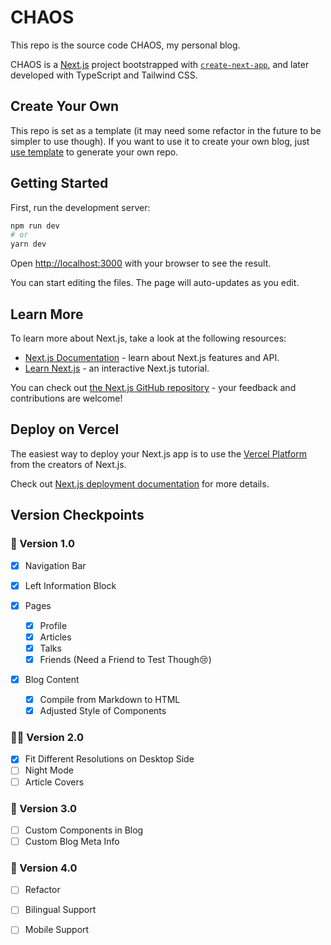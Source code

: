 # CHAOS

This repo is the source code CHAOS, my personal blog.

CHAOS is a [Next.js](https://nextjs.org/) project bootstrapped
with [`create-next-app`](https://github.com/vercel/next.js/tree/canary/packages/create-next-app), and later developed
with TypeScript and Tailwind CSS.

## Create Your Own

This repo is set as a template (it may need some refactor in the future to be simpler to use though). If you want to use
it to create your own blog, just [use template](https://github.com/WHALEEYE/chaos/generate) to generate your own repo.

## Getting Started

First, run the development server:

```bash
npm run dev
# or
yarn dev
```

Open [http://localhost:3000](http://localhost:3000) with your browser to see the result.

You can start editing the files. The page will auto-updates as you edit.

## Learn More

To learn more about Next.js, take a look at the following resources:

- [Next.js Documentation](https://nextjs.org/docs) - learn about Next.js features and API.
- [Learn Next.js](https://nextjs.org/learn) - an interactive Next.js tutorial.

You can check out [the Next.js GitHub repository](https://github.com/vercel/next.js/) - your feedback and contributions
are welcome!

## Deploy on Vercel

The easiest way to deploy your Next.js app is to use
the [Vercel Platform](https://vercel.com/new?utm_medium=default-template&filter=next.js&utm_source=create-next-app&utm_campaign=create-next-app-readme)
from the creators of Next.js.

Check out [Next.js deployment documentation](https://nextjs.org/docs/deployment) for more details.

## Version Checkpoints

### 🎉 Version 1.0

- [x] Navigation Bar

- [x] Left Information Block

- [x] Pages
  - [x] Profile
  - [x] Articles
  - [x] Talks
  - [x] Friends (Need a Friend to Test Though😢)

- [x] Blog Content
    - [x] Compile from Markdown to HTML
    - [x] Adjusted Style of Components

### 👨‍💻 Version 2.0

- [x] Fit Different Resolutions on Desktop Side
- [ ] Night Mode
- [ ] Article Covers

### 🔮 Version 3.0

- [ ] Custom Components in Blog
- [ ] Custom Blog Meta Info

### 🔮 Version 4.0

- [ ] Refactor
- [ ] Bilingual Support
- [ ] Mobile Support

